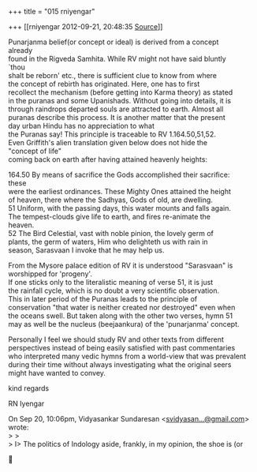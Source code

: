+++
title = "015 rniyengar"

+++
[[rniyengar	2012-09-21, 20:48:35 [Source](https://groups.google.com/g/bvparishat/c/6YER_tNz5kI)]]



Punarjanma belief(or concept or ideal) is derived from a concept  
already  
found in the Rigveda Samhita. While RV might not have said bluntly  
\`thou  
shalt be reborn' etc., there is sufficient clue to know from where  
the concept of rebirth has originated. Here, one has to first  
recollect the mechanism (before getting into Karma theory) as stated  
in the puranas and some Upanishads. Without going into details, it is  
through raindrops departed souls are attracted to earth. Almost all  
puranas describe this process. It is another matter that the present  
day urban Hindu has no appreciation to what  
the Puranas say! This principle is traceable to RV 1.164.50,51,52.  
Even Griffith's alien translation given below does not hide the  
"concept of life"  
coming back on earth after having attained heavenly heights:  
  
164.50 By means of sacrifice the Gods accomplished their sacrifice:  
these  
were the earliest ordinances. These Mighty Ones attained the height  
of heaven, there where the Sadhyas, Gods of old, are dwelling.  
51 Uniform, with the passing days, this water mounts and falls again.  
The tempest-clouds give life to earth, and fires re-animate the  
heaven.  
52 The Bird Celestial, vast with noble pinion, the lovely germ of  
plants, the germ of waters, Him who delighteth us with rain in  
season, Sarasvaan I invoke that he may help us.  
  
From the Mysore palace edition of RV it is understood "Sarasvaan" is  
worshipped for 'progeny'.  
If one sticks only to the literalistic meaning of verse 51, it is just  
the rainfall cycle, which is no doubt a very scientific observation.  
This in later period of the Puranas leads to the principle of  
conservation "that water is neither created nor destroyed" even when  
the oceans swell. But taken along with the other two verses, hymn 51  
may as well be the nucleus (beejaankura) of the 'punarjanma' concept.  
  
Personally I feel we should study RV and other texts from different  
perspectives instead of being easily satisfied with past commentaries  
who interpreted many vedic hymns from a world-view that was prevalent  
during their time without always investigating what the original seers  
might have wanted to convey.  
  
kind regards  
  
RN Iyengar  
  
On Sep 20, 10:06pm, Vidyasankar Sundaresan \<[svidyasan...@gmail.com]()\>  
wrote:  
\> \>  
\> I> The politics of Indology aside, frankly, in my opinion, the shoe is (or  




